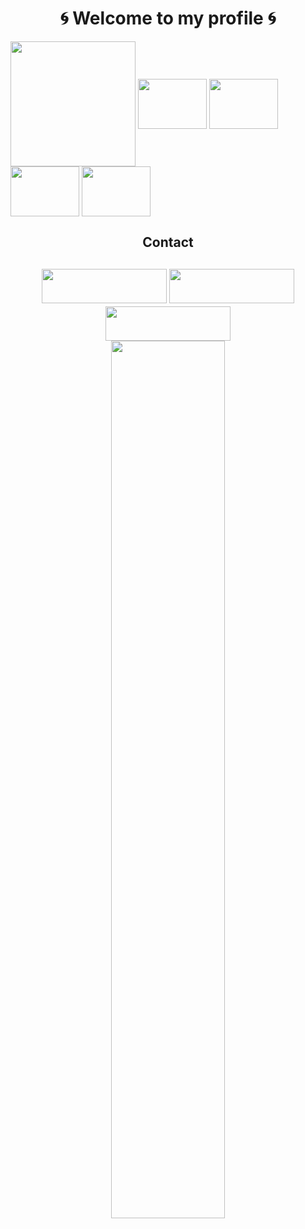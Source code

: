 <h1 align="center">🌀 Welcome to my profile 🌀</h1>

<div>
  <img src="https://github-readme-stats.vercel.app/api?username=Matheus-Pazinati&show_icons=true&count_private=true&theme=tokyonight" height="200" align="center">
  <img src="https://cdn.jsdelivr.net/gh/devicons/devicon/icons/html5/html5-original.svg" height="80" width="110" align="center">
  <img src="https://cdn.jsdelivr.net/gh/devicons/devicon/icons/css3/css3-original.svg" height="80" width="110" align="center">
  <img src="https://cdn.jsdelivr.net/gh/devicons/devicon/icons/javascript/javascript-original.svg" height="80" width="110" align="center">
  <img src="https://cdn.jsdelivr.net/gh/devicons/devicon/icons/git/git-original.svg" height="80" width="110" align="center">
</div>
<h2 align="center"> Contact <h2>
<div align="center">
  <a href="mailto:matheuspazinati@gmail.com" target="_blank"> <img src="https://img.shields.io/badge/Gmail-D14836?style=for-the-badge&logo=gmail&logoColor=white" width="200" height="55"></a>  
  <a href="https://www.linkedin.com/in/matheus-pazinati-287925197/" target="_blank"><img src="https://img.shields.io/badge/LinkedIn-0077B5?style=for-the-badge&logo=linkedin&logoColor=white" width="200" height="55"></a>
  <a href="https://discord.gg/sAG8Wc9nEH"><img src="https://img.shields.io/badge/Discord-7289DA?style=for-the-badge&logo=discord&logoColor=white" width="200" height="55"></a>
 </div>
  <div align="center">
    <img src="https://c.tenor.com/uXdShlf0_UcAAAAi/shinkuu-hadouken.gif" width="60%">
  </div>
